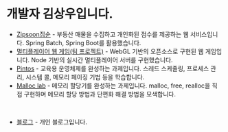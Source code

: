 # 개발자 김상우입니다.

- [Zipsoon집순](https://github.com/f-lab-edu/zipsoon) - 부동산 매물을 수집하고 개인화된 점수를 제공하는 웹 서비스입니다. Spring Batch, Spring Boot를 활용했습니다.
- [멀티플레이어 웹 게임(팀 프로젝트)](https://github.com/jungle-escape/jungle-escape) - WebGL 기반의 오픈소스로 구현된 웹 게임입니다. Node 기반의 실시간 멀티플레이어 서버를 구현했습니다.
- [Pintos](https://github.com/KJ3-W07-09-TEAM5/pintos-kaist) - 교육용 운영체제를 완성하는 과제입니다. 스레드 스케줄링, 프로세스 관리, 시스템 콜, 메모리 페이징 기법 등을 학습합니다.
- [Malloc lab](https://github.com/jungle-escape/jungle-escape) - 메모리 할당기를 완성하는 과제입니다. malloc, free, realloc을 직접 구현하며 메모리 할당 방법과 단편화 해결 방법을 모색합니다.

<br>

- [블로그](http://electronyoon.github.io) - 개인 블로그입니다.
